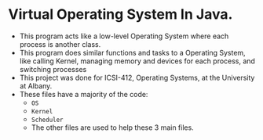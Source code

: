 # Virtual Operating System In Java.
- This program acts like a low-level Operating System where each process is another class.
- This program does similar functions and tasks to a Operating System, like calling Kernel, managing memory and devices for each process, and switching processes
- This project was done for ICSI-412, Operating Systems, at the University at Albany.
- These files have a majority of the code:
  - `OS`
  - `Kernel`
  - `Scheduler`   
  - The other files are used to help these 3 main files.
